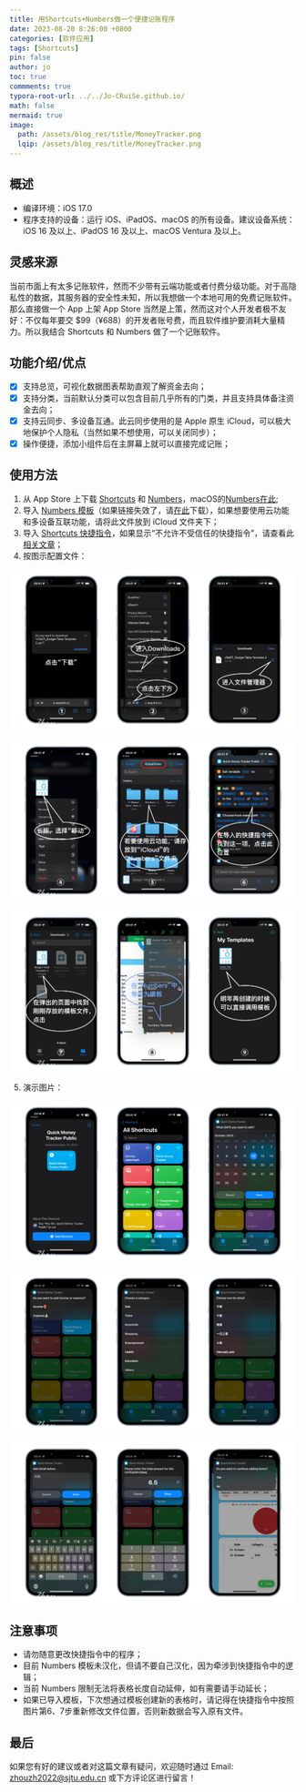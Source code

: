 ```yaml
---
title: 用Shortcuts+Numbers做一个便捷记账程序
date: 2023-08-20 8:26:00 +0800
categories: [软件应用]
tags: [Shortcuts]
pin: false
author: jo
toc: true
commments: true
typora-root-url: ../../Jo-CRuiSe.github.io/
math: false
mermaid: true
image:
  path: /assets/blog_res/title/MoneyTracker.png
  lqip: /assets/blog_res/title/MoneyTracker.png
---
```


## 概述

- 编译环境：iOS 17.0
- 程序支持的设备：运行 iOS、iPadOS、macOS 的所有设备。建议设备系统：iOS 16 及以上、iPadOS 16 及以上、macOS Ventura 及以上。

## 灵感来源

当前市面上有太多记账软件，然而不少带有云端功能或者付费分级功能。对于高隐私性的数据，其服务器的安全性未知，所以我想做一个本地可用的免费记账软件。那么直接做一个 App 上架 App Store 当然是上策，然而这对个人开发者极不友好：不仅每年要交 $99（¥688）的开发者账号费，而且软件维护要消耗大量精力。所以我结合 Shortcuts 和 Numbers 做了一个记账软件。

## 功能介绍/优点

- [x] 支持总览，可视化数据图表帮助直观了解资金去向；
- [x] 支持分类，当前默认分类可以包含目前几乎所有的门类，并且支持具体备注资金去向；
- [x] 支持云同步、多设备互通。此云同步使用的是 Apple 原生 iCloud，可以极大地保护个人隐私（当然如果不想使用，可以关闭同步）；
- [x] 操作便捷，添加小组件后在主屏幕上就可以直接完成记账；

## 使用方法

1. 从 App Store 上下载 [Shortcuts](https://apps.apple.com/cn/app/shortcuts/id1462947752?l=en-GB) 和 [Numbers](https://apps.apple.com/cn/app/numbers/id361304891?l=en-GB)，macOS的[Numbers在此](https://apps.apple.com/cn/app/numbers/id409203825?l=en-GB&mt=12);
2. 导入 [Numbers 模板](https://easylink.cc/z5a67l)（如果链接失效了，请[在此](https://github.com/Jo-CRuiSe/Jo-CRuiSe.github.io/blob/main/assets/blog_res/Budget%20Table%20Template%202.zip)下载），如果想要使用云功能和多设备互联功能，请将此文件放到 iCloud 文件夹下；
3. 导入 [Shortcuts 快捷指令](https://www.icloud.com/shortcuts/2c80885bdc6c4396a19559d645ae7c5f)，如果显示“不允许不受信任的快捷指令”，请查看此[相关文章](https://jiejingku.net/2445.html)；
4. 按图示配置文件：

![SetupStep1](/assets/blog_res/2023-08-20-MoneyTrackerShortcuts.assets/SetupStep1.png)

![SetupStep2](/assets/blog_res/2023-08-20-MoneyTrackerShortcuts.assets/SetupStep2.png)

![SetupStep3](/assets/blog_res/2023-08-20-MoneyTrackerShortcuts.assets/SetupStep3.png)


5. 演示图片：

![MoneyTrackerShotsGroup1](/assets/blog_res/2023-08-20-MoneyTrackerShortcuts.assets/MoneyTrackerShotsGroup1.png)

![MoneyTrackerShotsGroup2](/assets/blog_res/2023-08-20-MoneyTrackerShortcuts.assets/MoneyTrackerShotsGroup2.png)

![MoneyTrackerShotsGroup3](/assets/blog_res/2023-08-20-MoneyTrackerShortcuts.assets/MoneyTrackerShotsGroup3.png)

## 注意事项
- 请勿随意更改快捷指令中的程序；
- 目前 Numbers 模板未汉化，但请不要自己汉化，因为牵涉到快捷指令中的逻辑；
- 当前 Numbers 限制无法将表格长度自动延伸，如有需要请手动延长；
- 如果已导入模板，下次想通过模板创建新的表格时，请记得在快捷指令中按照图片第6、7步重新修改文件位置，否则新数据会写入原有文件。

## 最后

如果您有好的建议或者对这篇文章有疑问，欢迎随时通过 Email: <zhouzh2022@sjtu.edu.cn> 或下方评论区进行留言！

